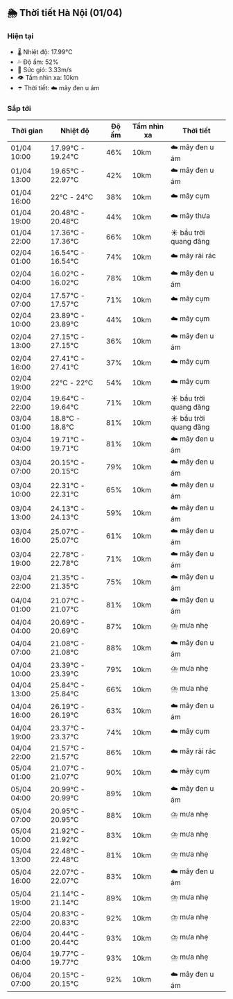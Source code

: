 ## 🌦️ Thời tiết Hà Nội (01/04)

### Hiện tại

- 🌡️ Nhiệt độ: 17.99℃
- 💦 Độ ẩm: 52%
- 💨 Sức gió: 3.33m/s
- 👁️ Tầm nhìn xa: 10km
- ☂️ Thời tiết: ☁️ mây đen u ám

### Sắp tới

| Thời gian | Nhiệt độ | Độ ẩm | Tầm nhìn xa | Thời tiết |
| --- | --- | --- | --- | --- |
| 01/04 10:00 | 17.99℃ - 19.24℃ | 46% | 10km | ☁️ mây đen u ám |
| 01/04 13:00 | 19.65℃ - 22.97℃ | 42% | 10km | ☁️ mây đen u ám |
| 01/04 16:00 | 22℃ - 24℃ | 38% | 10km | ☁️ mây cụm |
| 01/04 19:00 | 20.48℃ - 20.48℃ | 44% | 10km | ☁️ mây thưa |
| 01/04 22:00 | 17.36℃ - 17.36℃ | 66% | 10km | ☀️ bầu trời quang đãng |
| 02/04 01:00 | 16.54℃ - 16.54℃ | 74% | 10km | ☁️ mây rải rác |
| 02/04 04:00 | 16.02℃ - 16.02℃ | 78% | 10km | ☁️ mây đen u ám |
| 02/04 07:00 | 17.57℃ - 17.57℃ | 71% | 10km | ☁️ mây cụm |
| 02/04 10:00 | 23.89℃ - 23.89℃ | 44% | 10km | ☁️ mây cụm |
| 02/04 13:00 | 27.15℃ - 27.15℃ | 36% | 10km | ☁️ mây đen u ám |
| 02/04 16:00 | 27.41℃ - 27.41℃ | 37% | 10km | ☁️ mây cụm |
| 02/04 19:00 | 22℃ - 22℃ | 54% | 10km | ☁️ mây cụm |
| 02/04 22:00 | 19.64℃ - 19.64℃ | 71% | 10km | ☀️ bầu trời quang đãng |
| 03/04 01:00 | 18.8℃ - 18.8℃ | 81% | 10km | ☀️ bầu trời quang đãng |
| 03/04 04:00 | 19.71℃ - 19.71℃ | 81% | 10km | ☁️ mây đen u ám |
| 03/04 07:00 | 20.15℃ - 20.15℃ | 79% | 10km | ☁️ mây đen u ám |
| 03/04 10:00 | 22.31℃ - 22.31℃ | 65% | 10km | ☁️ mây đen u ám |
| 03/04 13:00 | 24.13℃ - 24.13℃ | 59% | 10km | ☁️ mây đen u ám |
| 03/04 16:00 | 25.07℃ - 25.07℃ | 61% | 10km | ☁️ mây đen u ám |
| 03/04 19:00 | 22.78℃ - 22.78℃ | 71% | 10km | ☁️ mây đen u ám |
| 03/04 22:00 | 21.35℃ - 21.35℃ | 75% | 10km | ☁️ mây đen u ám |
| 04/04 01:00 | 21.07℃ - 21.07℃ | 81% | 10km | ☁️ mây đen u ám |
| 04/04 04:00 | 20.69℃ - 20.69℃ | 87% | 10km | ⛈️ mưa nhẹ |
| 04/04 07:00 | 21.08℃ - 21.08℃ | 88% | 10km | ☁️ mây đen u ám |
| 04/04 10:00 | 23.39℃ - 23.39℃ | 79% | 10km | ⛈️ mưa nhẹ |
| 04/04 13:00 | 25.84℃ - 25.84℃ | 66% | 10km | ⛈️ mưa nhẹ |
| 04/04 16:00 | 26.19℃ - 26.19℃ | 63% | 10km | ☁️ mây đen u ám |
| 04/04 19:00 | 23.37℃ - 23.37℃ | 74% | 10km | ☁️ mây cụm |
| 04/04 22:00 | 21.57℃ - 21.57℃ | 86% | 10km | ☁️ mây rải rác |
| 05/04 01:00 | 21.07℃ - 21.07℃ | 90% | 10km | ☁️ mây cụm |
| 05/04 04:00 | 20.99℃ - 20.99℃ | 89% | 10km | ☁️ mây đen u ám |
| 05/04 07:00 | 20.95℃ - 20.95℃ | 88% | 10km | ⛈️ mưa nhẹ |
| 05/04 10:00 | 21.92℃ - 21.92℃ | 83% | 10km | ⛈️ mưa nhẹ |
| 05/04 13:00 | 22.48℃ - 22.48℃ | 81% | 10km | ⛈️ mưa nhẹ |
| 05/04 16:00 | 22.07℃ - 22.07℃ | 83% | 10km | ☁️ mây đen u ám |
| 05/04 19:00 | 21.14℃ - 21.14℃ | 89% | 10km | ⛈️ mưa nhẹ |
| 05/04 22:00 | 20.83℃ - 20.83℃ | 92% | 10km | ⛈️ mưa nhẹ |
| 06/04 01:00 | 20.44℃ - 20.44℃ | 93% | 10km | ⛈️ mưa nhẹ |
| 06/04 04:00 | 19.77℃ - 19.77℃ | 93% | 10km | ⛈️ mưa nhẹ |
| 06/04 07:00 | 20.15℃ - 20.15℃ | 92% | 10km | ☁️ mây đen u ám |
